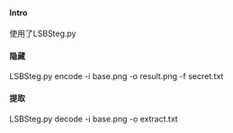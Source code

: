 #### Intro

使用了LSBSteg.py

#### 隐藏

LSBSteg.py encode -i base.png -o result.png -f secret.txt

#### 提取

LSBSteg.py decode -i base.png -o extract.txt
